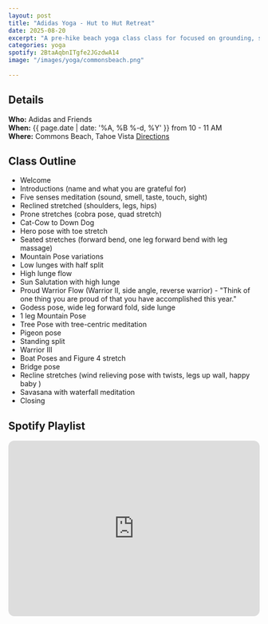 ```yaml
---
layout: post
title: "Adidas Yoga - Hut to Hut Retreat"
date: 2025-08-20
excerpt: "A pre-hike beach yoga class class for focused on grounding, stretching, and mindfulness."
categories: yoga
spotify: 2BtaAqbnITgfe2JGzdwA14
image: "/images/yoga/commonsbeach.png"
 
---
```




## Details

**Who:** Adidas and Friends    
**When:** {{ page.date | date: '%A, %B %-d, %Y' }} from 10 - 11 AM   
**Where:** Commons Beach, Tahoe Vista     [Directions](https://share.google/OicGzX18gz2agNgAj)   


## Class Outline

- Welcome 
- Introductions (name and what you are grateful for)
- Five senses meditation (sound, smell, taste, touch, sight)
- Reclined stretched (shoulders, legs, hips)
- Prone stretches (cobra pose, quad stretch)
- Cat-Cow to Down Dog
- Hero pose with toe stretch
- Seated stretches (forward bend, one leg forward bend with leg massage)
- Mountain Pose variations
- Low lunges with half split
- High lunge flow
- Sun Salutation with high lunge
- Proud Warrior Flow (Warrior II, side angle, reverse warrior) - "Think of one thing you are proud of that you have accomplished this year." 
- Godess pose, wide leg forward fold, side lunge
- 1 leg Mountain Pose
- Tree Pose with tree-centric meditation
- Pigeon pose
- Standing split
- Warrior III
- Boat Poses and Figure 4 stretch
- Bridge pose
- Recline stretches (wind relieving pose with twists, legs up wall, happy baby )
- Savasana with waterfall meditation
- Closing
 

## Spotify Playlist

<iframe style="border-radius:12px" src="https://open.spotify.com/embed/playlist/{{ page.spotify }}?utm_source=generator" width="100%" height="352" frameBorder="0" allowfullscreen="" allow="autoplay; clipboard-write; encrypted-media; fullscreen; picture-in-picture" loading="lazy"></iframe>  

